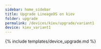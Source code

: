 ```yaml
---
sidebar: home_sidebar
title: Upgrade LineageOS on kiev
folder: upgrade
permalink: /devices/kiev/upgrade/variant1
device: kiev_variant1
---
```

{% include templates/device_upgrade.md %}
